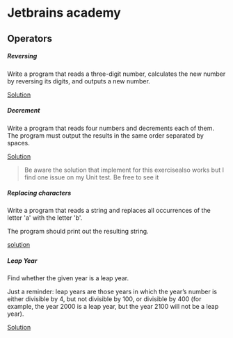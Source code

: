 # Jetbrains academy

## Operators 

##### Reversing

Write a program that reads a three-digit number, calculates the new number by reversing its digits, and outputs a new number.

[Solution](./src/fr/myt/learn/operator/Reversing.java)

##### Decrement

Write a program that reads four numbers and decrements each of them.
The program must output the results in the same order separated by spaces.

[Solution](./src/fr/myt/learn/operator/Decrement.java)

> Be aware the solution that implement for this exercisealso works but I find one issue on my Unit test. Be free to see it

##### Replacing characters

Write a program that reads a string and replaces all occurrences of the letter 'a' with the letter 'b'.

The program should print out the resulting string.

[solution](./src/fr/myt/learn/strings/Replacing.java)


##### Leap Year

Find whether the given year is a leap year.

Just a reminder: leap years are those years in which the year’s number is either divisible by 4, but not divisible by 100, or divisible by 400 (for example, the year 2000 is a leap year, but the year 2100 will not be a leap year).

[Solution](./src/fr/myt/learn/conditional/Year.java)
